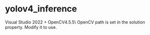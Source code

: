 # yolov4_inference
Visual Studio 2022 + OpenCV4.5.5\\
OpenCV path is set in the solution property. Modify it to use.

